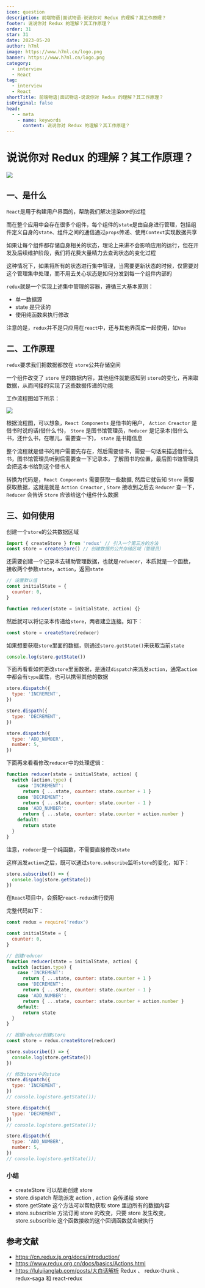 ```yaml
---
icon: question
description: 前端物语|面试物语-说说你对 Redux 的理解？其工作原理？
footer: 说说你对 Redux 的理解？其工作原理？
order: 31
star: 31
date: 2023-05-20
author: h7ml
image: https://www.h7ml.cn/logo.png
banner: https://www.h7ml.cn/logo.png
category:
  - interview
  - React
tag:
  - interview
  - React
shortTitle: 前端物语|面试物语-说说你对 Redux 的理解？其工作原理？
isOriginal: false
head:
  - - meta
    - name: keywords
      content: 说说你对 Redux 的理解？其工作原理？
---
```


# 说说你对 Redux 的理解？其工作原理？

![](https://static.h7ml.cn/vitepress/assets/images/interview/52394be0-e2a5-11eb-ab90-d9ae814b240d.png)

## 一、是什么

`React`是用于构建用户界面的，帮助我们解决渲染`DOM`的过程

而在整个应用中会存在很多个组件，每个组件的`state`是由自身进行管理，包括组件定义自身的`state`、组件之间的通信通过`props`传递、使用`Context`实现数据共享

如果让每个组件都存储自身相关的状态，理论上来讲不会影响应用的运行，但在开发及后续维护阶段，我们将花费大量精力去查询状态的变化过程

这种情况下，如果将所有的状态进行集中管理，当需要更新状态的时候，仅需要对这个管理集中处理，而不用去关心状态是如何分发到每一个组件内部的

`redux`就是一个实现上述集中管理的容器，遵循三大基本原则：

- 单一数据源
- state 是只读的
- 使用纯函数来执行修改

注意的是，`redux`并不是只应用在`react`中，还与其他界面库一起使用，如`Vue`

## 二、工作原理

`redux`要求我们把数据都放在 `store`公共存储空间

一个组件改变了 `store` 里的数据内容，其他组件就能感知到 `store`的变化，再来取数据，从而间接的实现了这些数据传递的功能

工作流程图如下所示：

![](https://static.h7ml.cn/vitepress/assets/images/interview/27b2e930-e56b-11eb-85f6-6fac77c0c9b3.png)

根据流程图，可以想象，`React Components` 是借书的用户， `Action Creactor` 是借书时说的话(借什么书)， `Store` 是图书馆管理员，`Reducer` 是记录本(借什么书，还什么书，在哪儿，需要查一下)， `state` 是书籍信息

整个流程就是借书的用户需要先存在，然后需要借书，需要一句话来描述借什么书，图书馆管理员听到后需要查一下记录本，了解图书的位置，最后图书馆管理员会把这本书给到这个借书人

转换为代码是，`React Components` 需要获取一些数据, 然后它就告知 `Store` 需要获取数据，这就是就是 `Action Creactor` , `Store` 接收到之后去 `Reducer` 查一下， `Reducer` 会告诉 `Store` 应该给这个组件什么数据

## 三、如何使用

创建一个`store`的公共数据区域

```js
import { createStore } from 'redux' // 引入一个第三方的方法
const store = createStore() // 创建数据的公共存储区域（管理员）
```

还需要创建一个记录本去辅助管理数据，也就是`reduecer`，本质就是一个函数，接收两个参数`state`，`action`，返回`state`

```js
// 设置默认值
const initialState = {
  counter: 0,
}

function reducer(state = initialState, action) {}
```

然后就可以将记录本传递给`store`，两者建立连接。如下：

```js
const store = createStore(reducer)
```

如果想要获取`store`里面的数据，则通过`store.getState()`来获取当前`state`

```js
console.log(store.getState())
```

下面再看看如何更改`store`里面数据，是通过`dispatch`来派发`action`，通常`action`中都会有`type`属性，也可以携带其他的数据

```js
store.dispatch({
  type: 'INCREMENT',
})

store.dispath({
  type: 'DECREMENT',
})

store.dispatch({
  type: 'ADD_NUMBER',
  number: 5,
})
```

下面再来看看修改`reducer`中的处理逻辑：

```js
function reducer(state = initialState, action) {
  switch (action.type) {
    case 'INCREMENT':
      return { ...state, counter: state.counter + 1 }
    case 'DECREMENT':
      return { ...state, counter: state.counter - 1 }
    case 'ADD_NUMBER':
      return { ...state, counter: state.counter + action.number }
    default:
      return state
  }
}
```

注意，`reducer`是一个纯函数，不需要直接修改`state`

这样派发`action`之后，既可以通过`store.subscribe`监听`store`的变化，如下：

```js
store.subscribe(() => {
  console.log(store.getState())
})
```

在`React`项目中，会搭配`react-redux`进行使用

完整代码如下：

```js
const redux = require('redux')

const initialState = {
  counter: 0,
}

// 创建reducer
function reducer(state = initialState, action) {
  switch (action.type) {
    case 'INCREMENT':
      return { ...state, counter: state.counter + 1 }
    case 'DECREMENT':
      return { ...state, counter: state.counter - 1 }
    case 'ADD_NUMBER':
      return { ...state, counter: state.counter + action.number }
    default:
      return state
  }
}

// 根据reducer创建store
const store = redux.createStore(reducer)

store.subscribe(() => {
  console.log(store.getState())
})

// 修改store中的state
store.dispatch({
  type: 'INCREMENT',
})
// console.log(store.getState());

store.dispatch({
  type: 'DECREMENT',
})
// console.log(store.getState());

store.dispatch({
  type: 'ADD_NUMBER',
  number: 5,
})
// console.log(store.getState());
```

### 小结

- createStore 可以帮助创建 store
- store.dispatch 帮助派发 action , action 会传递给 store
- store.getState 这个方法可以帮助获取 store 里边所有的数据内容
- store.subscrible 方法订阅 store 的改变，只要 store 发生改变， store.subscrible 这个函数接收的这个回调函数就会被执行

## 参考文献

- <https://cn.redux.js.org/docs/introduction/>
- <https://www.redux.org.cn/docs/basics/Actions.html>
- <https://lulujianglab.com/posts/大白话解析> Redux 、 redux-thunk 、redux-saga 和 react-redux
